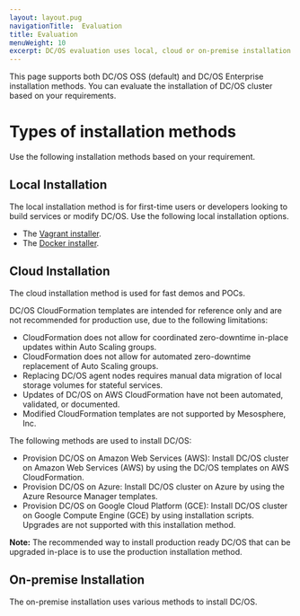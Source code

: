 ```yaml
---
layout: layout.pug
navigationTitle:  Evaluation
title: Evaluation
menuWeight: 10
excerpt: DC/OS evaluation uses local, cloud or on-premise installation methods
---
```


This page supports both DC/OS OSS (default) and DC/OS Enterprise installation methods. You can evaluate the installation of DC/OS cluster based on your requirements.

# Types of installation methods

Use the following installation methods based on your requirement.

## Local Installation
The local installation method is for first-time users or developers looking to build services or modify DC/OS. 
Use the following local installation options.
- The [Vagrant installer](https://github.com/dcos/dcos-vagrant/). 
- The [Docker installer](https://github.com/dcos/dcos-docker/).
 
## Cloud Installation 
The cloud installation method is used for fast demos and POCs. 

DC/OS CloudFormation templates are intended for reference only and are not recommended for production use, due to the following limitations:
- CloudFormation does not allow for coordinated zero-downtime in-place updates within Auto Scaling groups.
- CloudFormation does not allow for automated zero-downtime replacement of Auto Scaling groups.
- Replacing DC/OS agent nodes requires manual data migration of local storage volumes for stateful services.
- Updates of DC/OS on AWS CloudFormation have not been automated, validated, or documented.
- Modified CloudFormation templates are not supported by Mesosphere, Inc.

The following methods are used to install DC/OS:
- Provision DC/OS on Amazon Web Services (AWS): Install DC/OS cluster on Amazon Web Services (AWS) by using the DC/OS templates on AWS CloudFormation. 
- Provision DC/OS on Azure: Install DC/OS cluster on Azure by using the Azure Resource Manager templates.
- Provision DC/OS on Google Cloud Platform (GCE): Install DC/OS cluster on Google Compute Engine (GCE) by using installation scripts. Upgrades are not supported with this installation method.

**Note:** The recommended way to install production ready DC/OS that can be upgraded in-place is to use the production installation method.

## On-premise Installation 
The on-premise installation uses various methods to install DC/OS. 
